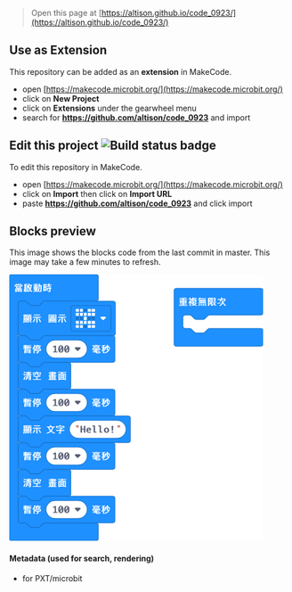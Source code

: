 
> Open this page at [https://altison.github.io/code_0923/](https://altison.github.io/code_0923/)

## Use as Extension

This repository can be added as an **extension** in MakeCode.

* open [https://makecode.microbit.org/](https://makecode.microbit.org/)
* click on **New Project**
* click on **Extensions** under the gearwheel menu
* search for **https://github.com/altison/code_0923** and import

## Edit this project ![Build status badge](https://github.com/altison/code_0923/workflows/MakeCode/badge.svg)

To edit this repository in MakeCode.

* open [https://makecode.microbit.org/](https://makecode.microbit.org/)
* click on **Import** then click on **Import URL**
* paste **https://github.com/altison/code_0923** and click import

## Blocks preview

This image shows the blocks code from the last commit in master.
This image may take a few minutes to refresh.

![A rendered view of the blocks](https://github.com/altison/code_0923/raw/master/.github/makecode/blocks.png)

#### Metadata (used for search, rendering)

* for PXT/microbit
<script src="https://makecode.com/gh-pages-embed.js"></script><script>makeCodeRender("{{ site.makecode.home_url }}", "{{ site.github.owner_name }}/{{ site.github.repository_name }}");</script>

